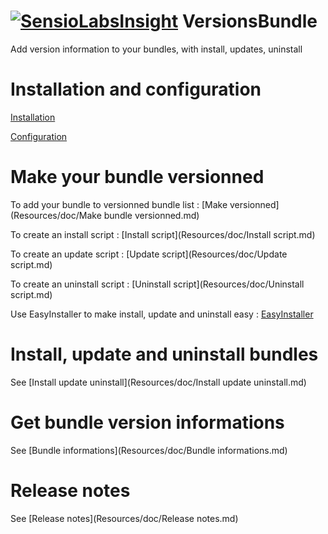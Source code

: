 [![SensioLabsInsight](https://insight.sensiolabs.com/projects/eaae8539-16e9-4c53-9be2-2a11b7d4dfd1/big.png)](https://insight.sensiolabs.com/projects/eaae8539-16e9-4c53-9be2-2a11b7d4dfd1)
VersionsBundle
==============

Add version information to your bundles, with install, updates, uninstall

Installation and configuration
============

[Installation](Resources/doc/Installation.md)

[Configuration](Resources/doc/Configuration.md)

Make your bundle versionned
===========================

To add your bundle to versionned bundle list : [Make versionned](Resources/doc/Make bundle versionned.md)

To create an install script : [Install script](Resources/doc/Install script.md)

To create an update script : [Update script](Resources/doc/Update script.md)

To create an uninstall script : [Uninstall script](Resources/doc/Uninstall script.md)

Use EasyInstaller to make install, update and uninstall easy : [EasyInstaller](Resources/doc/EasyInstaller.md)

Install, update and uninstall bundles
=====================================

See [Install update uninstall](Resources/doc/Install update uninstall.md)

Get bundle version informations
===============================

See [Bundle informations](Resources/doc/Bundle informations.md)

Release notes
=============

See [Release notes](Resources/doc/Release notes.md)
